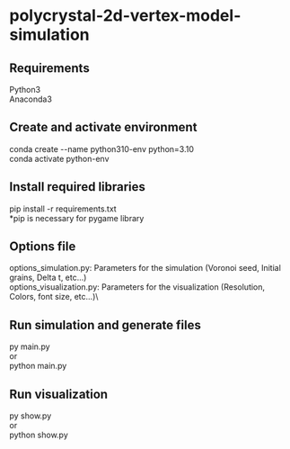 # polycrystal-2d-vertex-model-simulation

## Requirements
Python3\
Anaconda3

## Create and activate environment
conda create --name python310-env python=3.10\
conda activate python-env

## Install required libraries
pip install -r requirements.txt\
*pip is necessary for pygame library

## Options file
options_simulation.py: Parameters for the simulation (Voronoi seed, Initial grains, Delta t, etc...)\
options_visualization.py: Parameters for the visualization (Resolution, Colors, font size, etc...)\

## Run simulation and generate files
py main.py \
or\
python main.py

## Run visualization
py show.py\
or\
python show.py
